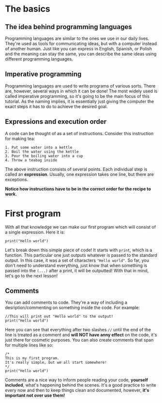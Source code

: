 # The basics
## The idea behind programming languages
Programming languages are similar to the ones we use in our daily lives. They're used as tools for communicating ideas, but with a computer instead of another human. Just like you can express in English, Spanish, or Polish and the meaning can stay the same, you can describe the same ideas using different programming languages.

## Imperative programming
Programming languages are used to write programs of various sorts. There are, however, several ways in which it can be done!
The most widely used is called imperative programming, so it's going to be the main focus of this tutorial.
As the naming implies, it is essentially just giving the computer the exact steps it has to do to achieve the desired goal.

## Expressions and execution order
A code can be thought of as a set of instructions. Consider this instruction for making tea:
```
1. Put some water into a kettle
2. Boil the water using the kettle
3. Pour the boiling water into a cup
4. Throw a teabag inside
```
The above instruction consists of several points. 
Each individual step is called an **expression**. Usually, one expression takes one line, but there are exceptions.

**Notice how instructions have to be in the correct order for the recipe to work.**

# First program
With all that knowledge we can make our first program which will consist of a single expression. Here it is:
```qik
print("Hello world")
```
Let's break down this simple piece of code! It starts with `print`, which is a function. This particular one just outputs whatever is passed to the standard output. In this case, it was a set of characters `"Hello world"`.
So far, you don't need to understand everything, just know that when something is passed into the `(...)` after a print, it will be outputted!
With that in mind, let's go to the next lesson!

## Comments
You can add comments to code. They're a way of including a desription/commenting on something inside the code. For example:
```qik
//This will print out "Hello world" to the output!
print("Hello world")
```
Here you can see that everything after two slashes `//` until the end of the line is treated as a comment and **will NOT have anny effect** on the code, it's just there for cosmetic purposes.
You can also create comments that span for multiple lines like so:
```qik
/*
This is my first program.
It's really simple, but we all start somewhere!
*/
print("Hello world")
```

Comments are a nice way to inform people reading your code, **yourself included**, what's happening behind the scenes. It's a good practice to write every now and then to keep things clean and documented, however, **it's important not over use them!**

